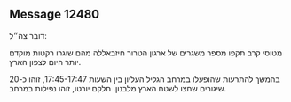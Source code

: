 ## Message 12480

דובר צה״ל:

מטוסי קרב תקפו מספר משגרים של ארגון הטרור חיזבאללה מהם שוגרו רקטות מוקדם יותר היום לצפון הארץ.

בהמשך להתרעות שהופעלו במרחב הגליל העליון בין השעות 17:45-17:47, זוהו כ-20 שיגורים שחצו לשטח הארץ מלבנון. 
חלקם יורטו, זוהו נפילות במרחב.

